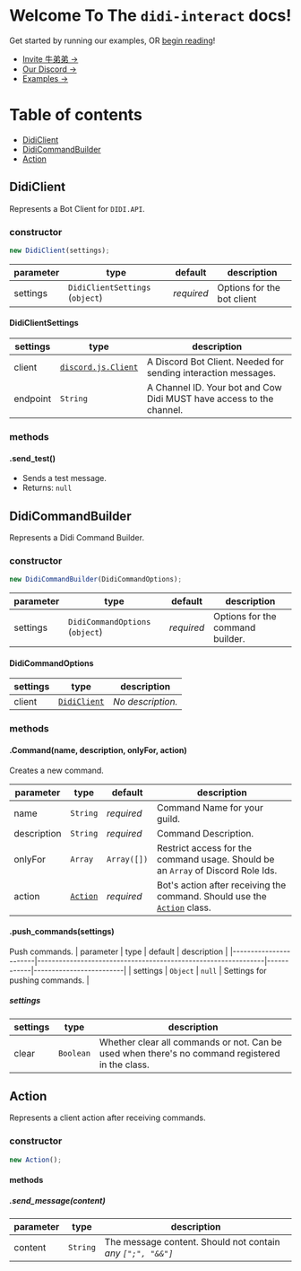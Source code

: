 # Welcome To The `didi-interact` docs!
Get started by running our examples, OR [begin reading](#Table-of-contents)!

- [Invite 牛弟弟 →](https://didi.c-moo.cf/invite)
- [Our Discord →](https://discord.gg/bQJyuAD9hw)
- [Examples →](https://github.com/LittleCow-moo/didi-interact/tree/main/docs/examples/README.md)

# Table of contents
- [DidiClient](#DidiClient)
- [DidiCommandBuilder](#DidiCommandBuilder)
- [Action](#Action)


## DidiClient
Represents a Bot Client for `DIDI.API`.

### constructor
```js
new DidiClient(settings);
```
| parameter             | type                                                          | default    | description             |
|-----------------------|---------------------------------------------------------------|------------|-------------------------|
| settings | `DidiClientSettings` (`object`) | *required* | Options for the bot client |

#### DidiClientSettings
| settings           | type                                 | description               |
|--------------------|--------------------------------------|---------------------------|
| client             | [`discord.js.Client`](https://discord.js.org/#/docs/main/stable/class/Client) | A Discord Bot Client. Needed for sending interaction messages. |
| endpoint           | `String`                             | A Channel ID. Your bot and Cow Didi MUST have access to the channel. |

### methods
#### .send_test()
- Sends a test message.
- Returns: `null`

## DidiCommandBuilder
Represents a Didi Command Builder.

### constructor
```js
new DidiCommandBuilder(DidiCommandOptions);
```
| parameter             | type                                                          | default    | description             |
|-----------------------|---------------------------------------------------------------|------------|-------------------------|
| settings | `DidiCommandOptions` (`object`) | *required* | Options for the command builder. |

#### DidiCommandOptions
| settings           | type                                 | description               |
|--------------------|--------------------------------------|---------------------------|
| client             | [`DidiClient`](#DidiClient) | *No description.* |

### methods
#### .Command(name, description, onlyFor, action)
Creates a new command.

| parameter             | type                                                          | default    | description             |
|-----------------------|---------------------------------------------------------------|------------|-------------------------|
| name | `String` | *required* | Command Name for your guild. |
| description | `String` | *required* | Command Description. |
| onlyFor | `Array` | `Array([])` | Restrict access for the command usage. Should be an `Array` of Discord Role Ids. |
| action | [`Action`](#Action) | *required* | Bot's action after receiving the command. Should use the [`Action`](#Action) class.

#### .push_commands(settings)
Push commands.
| parameter             | type                                                          | default    | description             |
|-----------------------|---------------------------------------------------------------|------------|-------------------------|
| settings | `Object` | `null` | Settings for pushing commands. |

##### settings
| settings           | type                                 | description               |
|--------------------|--------------------------------------|---------------------------|
| clear             | `Boolean` | Whether clear all commands or not. Can be used when there's no command registered in the class. |

## Action
Represents a client action after receiving commands.
### constructor
```js
new Action();
```
#### methods
##### .send_message(content)
| parameter           | type                                 | description               |
|--------------------|--------------------------------------|---------------------------|
| content             | `String` | The message content. Should not contain *any `[";", "&&"]`* |

